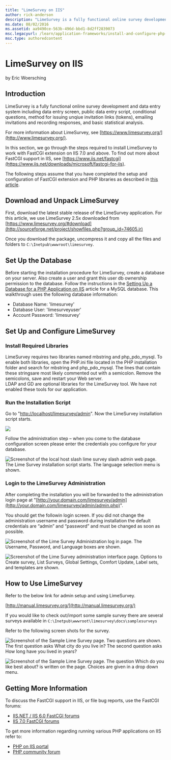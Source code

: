 ```yaml
---
title: "LimeSurvey on IIS"
author: rick-anderson
description: "LimeSurvey is a fully functional online survey development and data entry system including data entry screen, public data entry script, conditional questions..."
ms.date: 08/02/2016
ms.assetid: aa9490ce-563b-496d-bbd1-8d2ff2839073
msc.legacyurl: /learn/application-frameworks/install-and-configure-php-applications-on-iis/limesurvey-on-iis
msc.type: authoredcontent
---
```

# LimeSurvey on IIS

by Eric Woersching

## Introduction

LimeSurvey is a fully functional online survey development and data entry system including data entry screen, public data entry script, conditional questions, method for issuing unqiue invitation links (tokens), emailing invitations and recording responses, and basic statistical analysis.

For more information about LimeSurvey, see [https://www.limesurvey.org/](http://www.limesurvey.org/).  
   
 In this section, we go through the steps required to install LimeSurvey to work with FastCGI extension on IIS 7.0 and above. To find out more about FastCGI support in IIS, see [https://www.iis.net/fastcgi](https://www.iis.net/downloads/microsoft/fastcgi-for-iis).

The following steps assume that you have completed the setup and configuration of FastCGI extension and PHP libraries as described in [this article](using-fastcgi-to-host-php-applications-on-iis-60.md).

## Download and Unpack LimeSurvey

First, download the latest stable release of the LimeSurvey application. For this article, we use LimeSurvey 2.5x downloaded from [https://www.limesurvey.org/#download](http://sourceforge.net/project/showfiles.php?group_id=74605.ir)

Once you download the package, uncompress it and copy all the files and folders to `C:\Inetpub\wwwroot\limesurvey`.

## Set Up the Database

Before starting the installation procedure for LimeSurvey, create a database on your server. Also create a user and grant this user db ownership permission to the database. Follow the instructions in the [Setting Up a Database for a PHP Application on IIS](../install-and-configure-php-on-iis/setting-up-a-database-for-a-php-application-on-iis.md) article for a MySQL database. This walkthrough uses the following database information:

- Database Name: 'limesurvey'
- Database User: 'limesurveyuser'
- Account Password: 'limesurvey'

## Set Up and Configure LimeSurvey

### Install Required Libraries

LimeSurvey requires two libraries named mbstring and php\_pdo\_mysql. To enable both libraries, open the PHP.ini file located in the PHP installation folder and search for mbstring and php\_pdo\_mysql. The lines that contain these stringsare most likely commented out with a semicolon. Remove the semicolons, save and restart your Web server.  
 LDAP and GD are optional libraries for the LimeSurvey tool. We have not enabled these tools for our application.

### Run the Installation Script

Go to "[http://localhost/limesurvey/admin](http://localhost/limesurvey/admin/install/index.php)". Now the LimeSurvey installation script starts.

![](limesurvey-on-iis/_static/image1.png)

Follow the administration step &ndash; when you come to the database configuration screen please enter the credentials you configure for your database.

![Screenshot of the local host slash lime survey slash admin web page. The Lime Survey installation script starts. The language selection menu is shown.](limesurvey-on-iis/_static/image2.png)

### Login to the LimeSurvey Administration

After completing the installation you will be forwarded to the administration login page at "[http://your.domain.com/limesurvey/admin](http://your.domain.com/limesurvey/admin/admin.php)".

You should get the followin login screen. If you did not change the administration username and password during installation the default credentials are &ldquo;admin&rdquo; and &ldquo;password&rdquo; and must be changed as soon as possible.

![Screenshot of the Lime Survey Administration log in page. The Username, Password, and Language boxes are shown.](limesurvey-on-iis/_static/image3.png)

![Screenshot of the Lime Survey administration interface page. Options to Create survey, List Surveys, Global Settings, Comfort Update, Label sets, and templates are shown.](limesurvey-on-iis/_static/image4.png)

## How to Use LimeSurvey

Refer to the below link for admin setup and using LimeSurvey.

[http://manual.limesurvey.org/](http://manual.limesurvey.org/)

If you would like to check out/import some sample survey there are several surveys available in `C:\Inetpub\wwwroot\limesurvey\docs\samplesurveys`

Refer to the following screen shots for the survey.

![Screenshot of the Sample Lime Survey page. Two questions are shown. The first question asks What city do you live in? The second question asks How long have you lived in years?](limesurvey-on-iis/_static/image5.png)

![Screenshot of the Sample Lime Survey page. The question Which do you like best about? is written on the page. Choices are given in a drop down menu.](limesurvey-on-iis/_static/image6.png)

## Getting More Information

To discuss the FastCGI support in IIS, or file bug reports, use the FastCGI forums:

- [IIS.NET / IIS 6.0 FastCGI forums](https://forums.iis.net/1103.aspx)
- [IIS 7.0 FastCGI forums](https://forums.iis.net/1104.aspx)

To get more information regarding running various PHP applications on IIS refer to:

- [PHP on IIS portal](https://php.iis.net/)
- [PHP community forum](https://forums.iis.net/1102.aspx)
